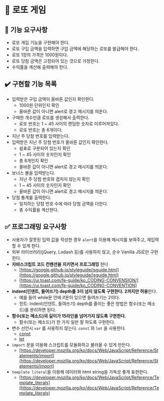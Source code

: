 # 🎱 로또 게임

## 🚀 기능 요구사항

- 로또 게임 기능을 구현해야 한다.
- 로또 구입 금액을 입력하면 구입 금액에 해당하는 로또를 발급해야 한다.
- 로또 1장의 가격은 1000원이다.
- 로또 당첨 금액은 고정되어 있는 것으로 가정한다.
- 수익률을 계산해 출력해야 한다.

## ✔️ 구현할 기능 목록

- 입력받은 구입 금액이 올바른 값인지 확인한다.
  - 1000원 단위인지 확인
  - 올바른 값이 아니면 alert로 경고 메시지를 띄운다.
- 구매한 개수만큼 로또를 생성해서 출력한다.
  - 로또 번호는 1 ~ 45 사이의 랜덤한 숫자로 이루어져있다.
  - 로또 번호는 총 6개이다.
- 지난 주 당첨 번호를 입력받는다.
- 입력받은 지난 주 당첨 번호가 올바른 값인지 확인한다.
  - 쉼표로 구분되어 있는지 확인
  - 1 ~ 45 사이의 숫자인지 확인
  - 총 6개인지 확인
  - 올바른 값이 아니면 alert로 경고 메시지를 띄운다.
- 보너스 볼을 입력받는다.
  - 지난 주 당첨 번호와 겹치지 않는지 확인
  - 1 ~ 45 사이의 숫자인지 확인
  - 올바른 값이 아니면 alert로 경고 메시지를 띄운다.
- 당첨 통계를 출력한다.
  - 일치하는 당첨 번호 수에 따라 당첨 금액을 더한다.
  - 총 수익률을 계산한다.

## ✅ 프로그래밍 요구사항

- 사용자가 잘못된 입력 값을 작성한 경우 `alert`을 이용해 메시지를 보여주고, 재입력할 수 있게 한다.
- 외부 라이브러리(jQuery, Lodash 등)를 사용하지 않고, 순수 Vanilla JS로만 구현한다.
- **자바스크립트 코드 컨벤션을 지키면서 프로그래밍** 한다
  - [https://google.github.io/styleguide/jsguide.html](https://google.github.io/styleguide/jsguide.html)
  - [https://ui.toast.com/fe-guide/ko_CODING-CONVENSION/](https://ui.toast.com/fe-guide/ko_CODING-CONVENTION)
- **indent(인덴트, 들여쓰기) depth를 3이 넘지 않도록 구현한다. 2까지만 허용**한다.
  - 예를 들어 while문 안에 if문이 있으면 들여쓰기는 2이다.
  - 힌트: indent(인덴트, 들여쓰기) depth를 줄이는 좋은 방법은 함수(또는 메소드)를 분리하면 된다.
- **함수(또는 메소드)의 길이가 15라인을 넘어가지 않도록 구현한다.**
  - 함수(또는 메소드)가 한 가지 일만 잘 하도록 구현한다.
- 변수 선언시 `var` 를 사용하지 않는다. `const` 와 `let` 을 사용한다.
  - [const](https://developer.mozilla.org/ko/docs/Web/JavaScript/Reference/Statements/const)
  - [let](https://developer.mozilla.org/ko/docs/Web/JavaScript/Reference/Statements/let)
- `import` 문을 이용해 스크립트를 모듈화하고 불러올 수 있게 만든다.
  - [https://developer.mozilla.org/ko/docs/Web/JavaScript/Reference/Statements/import](https://developer.mozilla.org/ko/docs/Web/JavaScript/Reference/Statements/import)
- `template literal`을 이용해 데이터와 html string을 가독성 좋게 표현한다.
  - [https://developer.mozilla.org/ko/docs/Web/JavaScript/Reference/Template_literals](https://developer.mozilla.org/ko/docs/Web/JavaScript/Reference/Template_literals)
